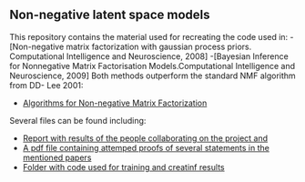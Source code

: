 ## Non-negative latent space models

This repository contains the material used for recreating the code used in:
-[Non-negative matrix factorization with gaussian process priors. Computational Intelligence and Neuroscience, 2008]
-[Bayesian Inference for Nonnegative Matrix Factorisation Models.Computational Intelligence and Neuroscience, 2009]
Both methods outperform the standard NMF algorithm from DD- Lee 2001:
- [Algorithms for Non-negative Matrix Factorization](https://papers.nips.cc/paper/1861-algorithms-for-non-negative-matrix-factorization)

Several files can be found including:
- [Report with results of the people collaborating on the project and](AML_preport)
- [A pdf file containing attemped proofs of several statements in the mentioned papers](AML_appendix)
- [Folder with code used for training and creatinf results](Kode)
